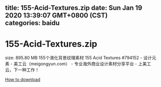 
title: 155-Acid-Textures.zip
date: Sun Jan 19 2020 13:39:07 GMT+0800 (CST)    
categories: baidu
---

# 155-Acid-Textures.zip
size: 895.80 MB
 155个液化背景纹理素材 155 Acid Textures #794152 - 设计元素 - 美工云（meigongyun.com） - 专业海外商业设计素材分享平台 - 上美工云，下一种工作！
 

[How to download](https://bpcam.bemobtrk.com/go/2ceec3aa-1ca2-46d6-b9ff-aaa5c184517c?jno=3662)